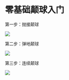 # 零基础颠球入门

第一步：抛接颠球

![](../.gitbook/assets/IMG\_6093.GIF)



第二步：弹地颠球

![](../.gitbook/assets/IMG\_6091.GIF)



第三步：连续颠球

![](../.gitbook/assets/IMG\_6092.GIF)









